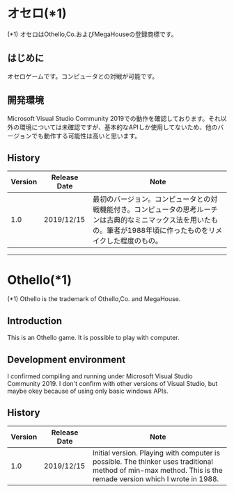 # オセロ(*1)

(*1) オセロはOthello,Co.およびMegaHouseの登録商標です。

## はじめに
オセロゲームです。コンピュータとの対戦が可能です。

## 開発環境
Microsoft Visual Studio Community 2019での動作を確認しております。それ以外の環境については未確認ですが、基本的なAPIしか使用してないため、他のバージョンでも動作する可能性は高いと思います。

## History
|Version|Release Date|Note|
|-------|------------|--------|
|1.0|2019/12/15|最初のバージョン。コンピュータとの対戦機能付き。コンピュータの思考ルーチンは古典的なミニマックス法を用いたもの。筆者が1988年頃に作ったものをリメイクした程度のもの。|
----------------------------
# Othello(*1)
(*1) Othello is the trademark of Othello,Co. and MegaHouse.

## Introduction
This is an Othello game. It is possible to play with computer.

## Development environment
I confirmed compiling and running under Microsoft Visual Studio Community 2019. I don't confirm with other versions of Visual Studio, but maybe okey because of using only basic windows APIs.

## History
|Version|Release Date|Note|
|-------|------------|--------|
|1.0|2019/12/15|Initial version. Playing with computer is possible. The thinker uses traditional method of min-max method. This is the remade version which I wrote in 1988.|
